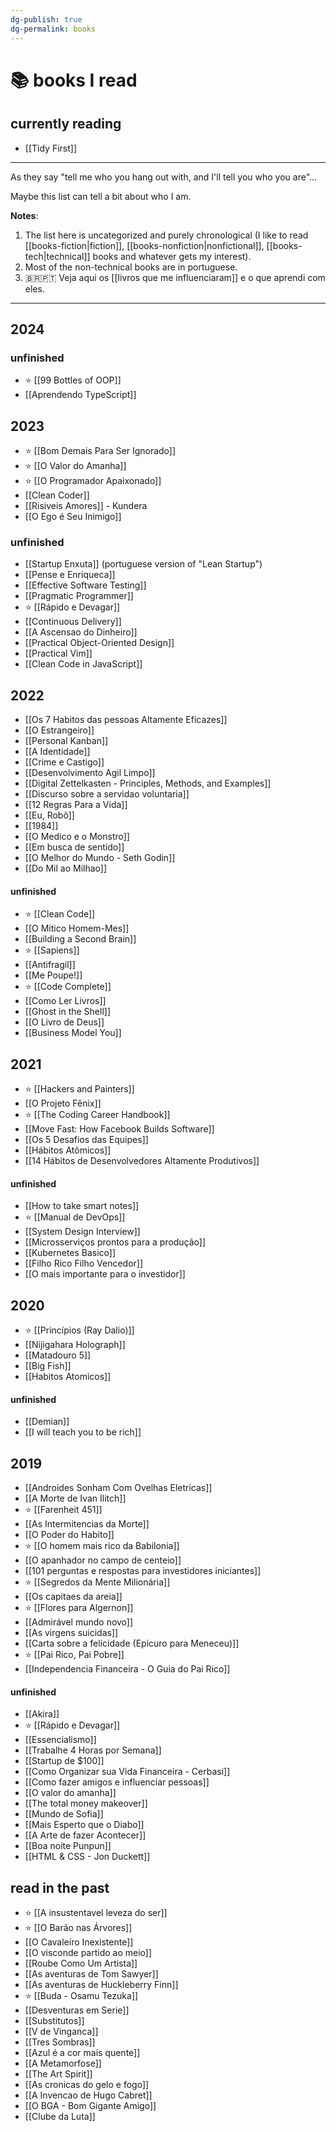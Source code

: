 ```yaml
---
dg-publish: true
dg-permalink: books
---
```

# 📚 books I read

## currently reading

- [[Tidy First]]

---

As they say "tell me who you hang out with, and I'll tell you who you are"...

Maybe this list can tell a bit about who I am.

**Notes**:

1. The list here is uncategorized and purely chronological (I like to read [[books-fiction|fiction]], [[books-nonfiction|nonfictional]], [[books-tech|technical]] books and whatever gets my interest).
2. Most of the non-technical books are in portuguese.
3. 🇧🇷🇵🇹 Veja aqui os [[livros que me influenciaram]] e o que aprendi com eles.

---


## 2024

### unfinished

- ⭐ [[99 Bottles of OOP]]
- [[Aprendendo TypeScript]]


## 2023

- ⭐ [[Bom Demais Para Ser Ignorado]]
- ⭐ [[O Valor do Amanha]]
- ⭐ [[O Programador Apaixonado]]
- [[Clean Coder]]
- [[Risiveis Amores]] - Kundera
- [[O Ego é Seu Inimigo]]

### unfinished

- [[Startup Enxuta]] (portuguese version of "Lean Startup")
- [[Pense e Enriqueca]]
- [[Effective Software Testing]]
- [[Pragmatic Programmer]]
- ⭐ [[Rápido e Devagar]]
- [[Continuous Delivery]]
- [[A Ascensao do Dinheiro]]
- [[Practical Object-Oriented Design]]
- [[Practical Vim]]
- [[Clean Code in JavaScript]]


## 2022

- [[Os 7 Habitos das pessoas Altamente Eficazes]]
- [[O Estrangeiro]]
- [[Personal Kanban]]
- [[A Identidade]]
- [[Crime e Castigo]]
- [[Desenvolvimento Agil Limpo]]
- [[Digital Zettelkasten - Principles, Methods, and Examples]]
- [[Discurso sobre a servidao voluntaria]]
- [[12 Regras Para a Vida]]
- [[Eu, Robô]]
- [[1984]]
- [[O Medico e o Monstro]]
- [[Em busca de sentido]]
- [[O Melhor do Mundo - Seth Godin]]
- [[Do Mil ao Milhao]]

#### unfinished

- ⭐ [[Clean Code]]
- [[O Mitico Homem-Mes]]
- [[Building a Second Brain]]
- ⭐ [[Sapiens]]
- [[Antifragil]]
- [[Me Poupe!]]
- ⭐ [[Code Complete]]
- [[Como Ler Livros]]
- [[Ghost in the Shell]]
- [[O Livro de Deus]]
- [[Business Model You]]



## 2021

- ⭐ [[Hackers and Painters]]
- [[O Projeto Fênix]]
- ⭐ [[The Coding Career Handbook]]
- [[Move Fast: How Facebook Builds Software]]
- [[Os 5 Desafios das Equipes]]
- [[Hábitos Atômicos]]
- [[14 Hábitos de Desenvolvedores Altamente Produtivos]]


#### unfinished

- [[How to take smart notes]]
- ⭐ [[Manual de DevOps]]
- [[System Design Interview]]
- [[Microsserviços prontos para a produção]]
- [[Kubernetes Basico]]
- [[Filho Rico Filho Vencedor]]
- [[O mais importante para o investidor]]



## 2020

- ⭐ [[Princípios (Ray Dalio)]]
- [[Nijigahara Holograph]]
- [[Matadouro 5]]
- [[Big Fish]]
- [[Habitos Atomicos]]

#### unfinished

- [[Demian]]
- [[I will teach you to be rich]]


## 2019

- [[Androides Sonham Com Ovelhas Eletricas]]
- [[A Morte de Ivan Ilitch]]
- ⭐ [[Farenheit 451]]
- [[As Intermitencias da Morte]]
- [[O Poder do Habito]]
- ⭐ [[O homem mais rico da Babilonia]]
- [[O apanhador no campo de centeio]]
- [[101 perguntas e respostas para investidores iniciantes]]
- ⭐ [[Segredos da Mente Milionária]]
- [[Os capitaes da areia]]
- ⭐ [[Flores para Algernon]]
- [[Admirável mundo novo]]
- [[As virgens suicidas]]
- [[Carta sobre a felicidade (Epicuro para Meneceu)]]
- ⭐ [[Pai Rico, Pai Pobre]]
- [[Independencia Financeira - O Guia do Pai Rico]]


#### unfinished

- [[Akira]]
- ⭐ [[Rápido e Devagar]]
- [[Essencialismo]]
- [[Trabalhe 4 Horas por Semana]]
- [[Startup de $100]]
- [[Como Organizar sua Vida Financeira - Cerbasi]]
- [[Como fazer amigos e influenciar pessoas]]
- [[O valor do amanha]]
- [[The total money makeover]]
- [[Mundo de Sofia]]
- [[Mais Esperto que o Diabo]]
- [[A Arte de fazer Acontecer]]
- [[Boa noite Punpun]]
- [[HTML & CSS - Jon Duckett]]


## read in the past

- ⭐ [[A insustentavel leveza do ser]]
- ⭐ [[O Barão nas Árvores]]
- [[O Cavaleiro Inexistente]]
- [[O visconde partido ao meio]]
- [[Roube Como Um Artista]]
- [[As aventuras de Tom Sawyer]]
- [[As aventuras de Huckleberry Finn]]
- ⭐ [[Buda - Osamu Tezuka]]
- [[Desventuras em Serie]]
- [[Substitutos]]
- [[V de Vinganca]]
- [[Tres Sombras]]
- [[Azul é a cor mais quente]]
- [[A Metamorfose]]
- [[The Art Spirit]]
- [[As cronicas do gelo e fogo]]
- [[A Invencao de Hugo Cabret]]
- [[O BGA - Bom Gigante Amigo]]
- [[Clube da Luta]]
